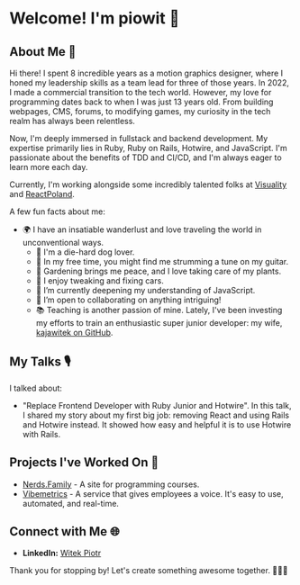 # Welcome! I'm piowit 👋

## About Me 📌

Hi there! I spent 8 incredible years as a motion graphics designer, where I honed my leadership skills as a team lead for three of those years. In 2022, I made a commercial transition to the tech world. However, my love for programming dates back to when I was just 13 years old. From building webpages, CMS, forums, to modifying games, my curiosity in the tech realm has always been relentless.

Now, I'm deeply immersed in fullstack and backend development. My expertise primarily lies in Ruby, Ruby on Rails, Hotwire, and JavaScript. I'm passionate about the benefits of TDD and CI/CD, and I'm always eager to learn more each day.

Currently, I'm working alongside some incredibly talented folks at [Visuality](https://github.com/visualitypl) and [ReactPoland](https://github.com/ReactPoland).

A few fun facts about me:

- 🌍 I have an insatiable wanderlust and love traveling the world in unconventional ways.
  - 🐶 I'm a die-hard dog lover.
  - 🎸 In my free time, you might find me strumming a tune on my guitar.
  - 🌱 Gardening brings me peace, and I love taking care of my plants.
  - 🚗 I enjoy tweaking and fixing cars.
  - 🌱 I’m currently deepening my understanding of JavaScript.
  - 👯 I’m open to collaborating on anything intriguing!
  - 📚 Teaching is another passion of mine. Lately, I've been investing my efforts to train an enthusiastic super junior developer: my wife, [kajawitek on GitHub](https://github.com/kajawitek).

## My Talks 🎙️

I talked about:
- "Replace Frontend Developer with Ruby Junior and Hotwire". In this talk, I shared my story about my first big job: removing React and using Rails and Hotwire instead. It showed how easy and helpful it is to use Hotwire with Rails.

## Projects I've Worked On 💼

- [Nerds.Family](https://nerds.family/) - A site for programming courses.
- [Vibemetrics](https://www.vibemetrics.com/) - A service that gives employees a voice. It's easy to use, automated, and real-time.

## Connect with Me 🌐

- **LinkedIn:** [Witek Piotr](https://www.linkedin.com/in/witekpiotr/)

Thank you for stopping by! Let's create something awesome together. 👩‍💻🚀

